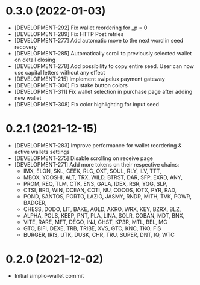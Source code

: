 # 0.3.0 (2022-01-03)
* [DEVELOPMENT-292] Fix wallet reordering for _p = 0
* [DEVELOPMENT-289] Fix HTTP Post retries
* [DEVELOPMENT-277] Add automatic move to the next word in seed recovery
* [DEVELOPMENT-285] Automatically scroll to previously selected wallet on detail closing
* [DEVELOPMENT-278] Add possibility to copy entire seed. User can now use capital letters without any effect
* [DEVELOPMENT-215] Implement swipelux payment gateway
* [DEVELOPMENT-306] Fix stake button colors
* [DEVELOPMENT-311] Fix wallet selection in purchase page after adding new wallet
* [DEVELOPMENT-308] Fix color highlighting for input seed

# 0.2.1 (2021-12-15)
* [DEVELOPMENT-283] Improve performance for wallet reordering & active wallets settings
* [DEVELOPMENT-275] Disable scrolling on receive page
* [DEVELOPMENT-271] Add more tokens on their respective chains:
  - IMX, ELON, SKL, CEEK, RLC, OXT, SOUL, RLY, ILV, TTT,
  - MBOX, YOOSHI, ALT, TRX, WILD, BTRST, DAR, SFP, EXRD, ANY,
  - PROM, REQ, TLM, CTK, ENS, GALA, IDEX, RSR, YGG, SLP,
  - CTSI, BRD, WIN, OCEAN, COTI, NU, COCOS, IOTX, PYR, RAD,
  - POND, SANTOS, PORTO, LAZIO, JASMY, RNDR, MITH, TVK, POWR, BADGER,
  - CHESS, DODO, LIT, BAKE, AGLD, AKRO, WRX, KEY, BZRX, BLZ,
  - ALPHA, POLS, KEEP, PNT, PLA, LINA, SOLR, COBAN, MDT, BNX,
  - VITE, RARE, MFT, DEGO, INJ, GHST, KP3R, MTL, BEL, MC
  - GTO, BIFI, DEXE, TRB, TRIBE, XVS, GTC, KNC, TKO, FIS
  - BURGER, IRIS, UTK, DUSK, CHR, TRU, SUPER, DNT, IQ, WTC

# 0.2.0 (2021-12-02)
* Initial simplio-wallet commit
